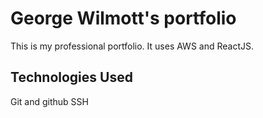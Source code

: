 # George Wilmott's portfolio

This is my professional portfolio. It uses AWS and ReactJS.

## Technologies Used

Git and github
SSH
